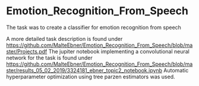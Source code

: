 # Emotion_Recognition_From_Speech
The task was to create a classifier for emotion recognition from speech

A more detailed task description is found under https://github.com/MalteEbner/Emotion_Recognition_From_Speech/blob/master/Projects.pdf
The jupiter notebook implementing a convolutional neural network for the task is found under https://github.com/MalteEbner/Emotion_Recognition_From_Speech/blob/master/results_05_02_2019/3324181_ebner_topic2_notebook.ipynb
Automatic hyperparameter optimization using tree parzen estimators was used.

